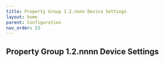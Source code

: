 ```yaml
---
title: Property Group 1.2.nnnn Device Settings
layout: home
parent: Configuration
nav_order: 53
---
```


## Property Group 1.2.nnnn Device Settings

#
